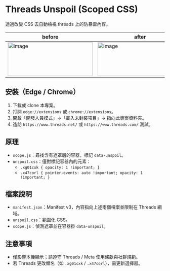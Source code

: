# Threads Unspoil (Scoped CSS)

透過改變 CSS 去自動檢視 threads 上的防暴雷內容。


|  before   | after  |
|  ----  | ----  |
| <img width="268" height="106" alt="image" src="https://github.com/user-attachments/assets/d416897d-5a9b-489a-9e9a-96b7c88f41af" />  | <img width="268" height="106" alt="image" src="https://github.com/user-attachments/assets/eb292e72-a6d8-4fe5-9d73-ca18f7eba229" /> |




## 安裝（Edge / Chrome）
1. 下載或 clone 本專案。
2. 打開 `edge://extensions` 或 `chrome://extensions`。
3. 開啟「開發人員模式」→「載入未封裝項目」→ 指向此專案資料夾。
4. 造訪 `https://www.threads.net/` 或 `https://www.threads.com/` 測試。

## 原理
- `scope.js`：尋找含有遮罩層的容器，標記 `data-unspoil`。
- `unspoil.css`：僅對標記容器內的元素：
  - `.xg01cxk { opacity: 1 !important; }`
  - `.x47corl { pointer-events: auto !important; opacity: 1 !important; }`

## 檔案說明
- `manifest.json`：Manifest v3，內容指向上述兩個檔案並限制在 Threads 網域。
- `unspoil.css`：範圍化 CSS。
- `scope.js`：偵測遮罩並在容器掛 `data-unspoil`。

## 注意事項
- 僅影響本機顯示；請遵守 Threads / Meta 使用條款與社群規範。
- 若 Threads 更改類名（如 `.xg01cxk` / `.x47corl`），需更新選擇器。
